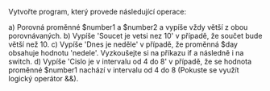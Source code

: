 Vytvořte program, který provede následující operace:

a) Porovná proměnné $number1 a $number2 a vypíše vždy větší z obou porovnávaných.
b) Vypíše 'Soucet je vetsi nez 10' v případě, že součet bude větší než 10.
c) Vypíše 'Dnes je neděle' v případě, že proměnná $day obsahuje hodnotu 'nedele'. Vyzkoušejte si na příkazu if a následně i na switch.
d) Vypíše 'Cislo je v intervalu od 4 do 8' v případě, že se hodnota proměnné $number1 nachází v intervalu od 4 do 8 (Pokuste se využít logický operátor &&).
